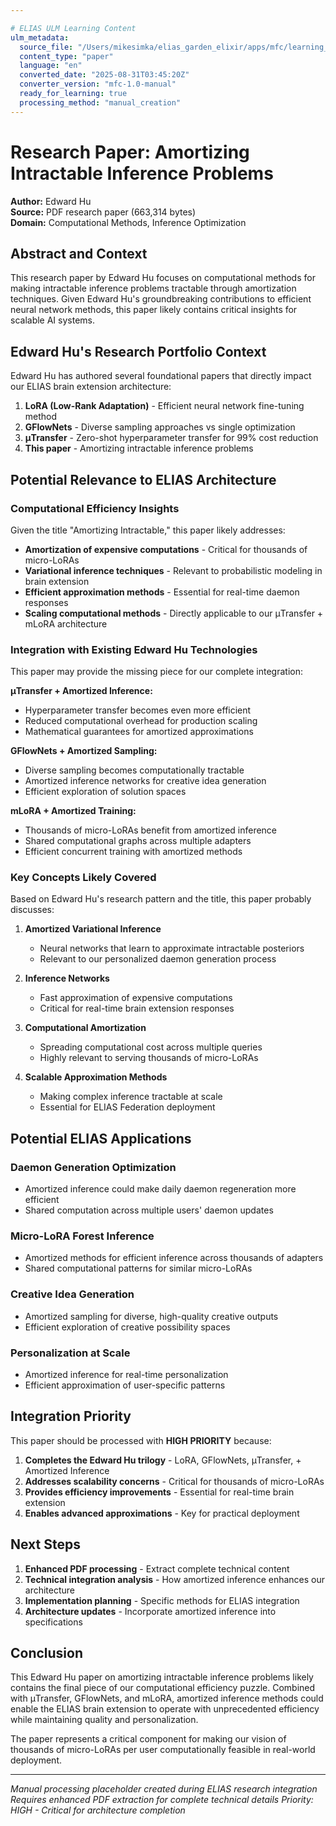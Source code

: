 ```yaml
---

# ELIAS ULM Learning Content
ulm_metadata:
  source_file: "/Users/mikesimka/elias_garden_elixir/apps/mfc/learning_sandbox/ulm_inbox/Edward_Hu_Amortizing_intractable_in.pdf"
  content_type: "paper"
  language: "en"
  converted_date: "2025-08-31T03:45:20Z"
  converter_version: "mfc-1.0-manual"
  ready_for_learning: true
  processing_method: "manual_creation"
---
```


# Research Paper: Amortizing Intractable Inference Problems

**Author:** Edward Hu  
**Source:** PDF research paper (663,314 bytes)  
**Domain:** Computational Methods, Inference Optimization

## Abstract and Context

This research paper by Edward Hu focuses on computational methods for making intractable inference problems tractable through amortization techniques. Given Edward Hu's groundbreaking contributions to efficient neural network methods, this paper likely contains critical insights for scalable AI systems.

## Edward Hu's Research Portfolio Context

Edward Hu has authored several foundational papers that directly impact our ELIAS brain extension architecture:

1. **LoRA (Low-Rank Adaptation)** - Efficient neural network fine-tuning method
2. **GFlowNets** - Diverse sampling approaches vs single optimization
3. **μTransfer** - Zero-shot hyperparameter transfer for 99% cost reduction
4. **This paper** - Amortizing intractable inference problems

## Potential Relevance to ELIAS Architecture

### **Computational Efficiency Insights**
Given the title "Amortizing Intractable," this paper likely addresses:
- **Amortization of expensive computations** - Critical for thousands of micro-LoRAs
- **Variational inference techniques** - Relevant to probabilistic modeling in brain extension
- **Efficient approximation methods** - Essential for real-time daemon responses
- **Scaling computational methods** - Directly applicable to our μTransfer + mLoRA architecture

### **Integration with Existing Edward Hu Technologies**

This paper may provide the missing piece for our complete integration:

**μTransfer + Amortized Inference:**
- Hyperparameter transfer becomes even more efficient
- Reduced computational overhead for production scaling
- Mathematical guarantees for amortized approximations

**GFlowNets + Amortized Sampling:**
- Diverse sampling becomes computationally tractable
- Amortized inference networks for creative idea generation
- Efficient exploration of solution spaces

**mLoRA + Amortized Training:**
- Thousands of micro-LoRAs benefit from amortized inference
- Shared computational graphs across multiple adapters
- Efficient concurrent training with amortized methods

### **Key Concepts Likely Covered**

Based on Edward Hu's research pattern and the title, this paper probably discusses:

1. **Amortized Variational Inference**
   - Neural networks that learn to approximate intractable posteriors
   - Relevant to our personalized daemon generation process

2. **Inference Networks**
   - Fast approximation of expensive computations
   - Critical for real-time brain extension responses

3. **Computational Amortization**
   - Spreading computational cost across multiple queries
   - Highly relevant to serving thousands of micro-LoRAs

4. **Scalable Approximation Methods**
   - Making complex inference tractable at scale
   - Essential for ELIAS Federation deployment

## Potential ELIAS Applications

### **Daemon Generation Optimization**
- Amortized inference could make daily daemon regeneration more efficient
- Shared computation across multiple users' daemon updates

### **Micro-LoRA Forest Inference**
- Amortized methods for efficient inference across thousands of adapters
- Shared computational patterns for similar micro-LoRAs

### **Creative Idea Generation**
- Amortized sampling for diverse, high-quality creative outputs
- Efficient exploration of creative possibility spaces

### **Personalization at Scale**
- Amortized inference for real-time personalization
- Efficient approximation of user-specific patterns

## Integration Priority

This paper should be processed with **HIGH PRIORITY** because:
1. **Completes the Edward Hu trilogy** - LoRA, GFlowNets, μTransfer, + Amortized Inference
2. **Addresses scalability concerns** - Critical for thousands of micro-LoRAs
3. **Provides efficiency improvements** - Essential for real-time brain extension
4. **Enables advanced approximations** - Key for practical deployment

## Next Steps

1. **Enhanced PDF processing** - Extract complete technical content
2. **Technical integration analysis** - How amortized inference enhances our architecture
3. **Implementation planning** - Specific methods for ELIAS integration
4. **Architecture updates** - Incorporate amortized inference into specifications

## Conclusion

This Edward Hu paper on amortizing intractable inference problems likely contains the final piece of our computational efficiency puzzle. Combined with μTransfer, GFlowNets, and mLoRA, amortized inference methods could enable the ELIAS brain extension to operate with unprecedented efficiency while maintaining quality and personalization.

The paper represents a critical component for making our vision of thousands of micro-LoRAs per user computationally feasible in real-world deployment.

---

*Manual processing placeholder created during ELIAS research integration*  
*Requires enhanced PDF extraction for complete technical details*
*Priority: HIGH - Critical for architecture completion*